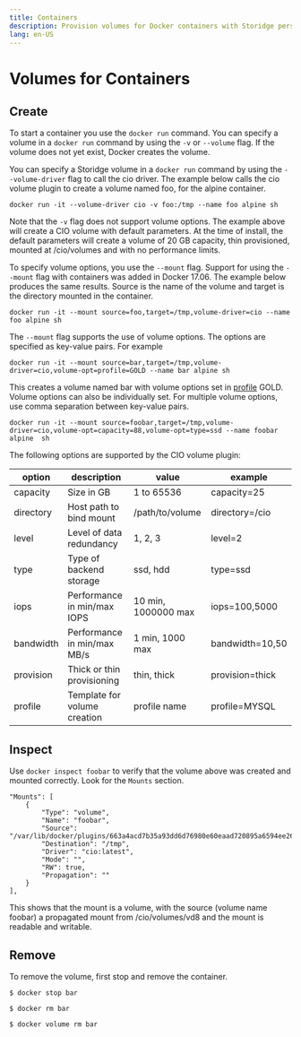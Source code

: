 ```yaml
---
title: Containers
description: Provision volumes for Docker containers with Storidge persistent storage
lang: en-US
---
```



# Volumes for Containers

## Create

To start a container you use the `docker run` command. You can specify a volume in a `docker run` command by using the `-v` or `--volume` flag. If the volume does not yet exist, Docker creates the volume.

You can specify a Storidge volume in a `docker run` command by using the `--volume-driver` flag to call the cio driver. The example below calls the cio volume plugin to create a volume named foo, for the alpine container.

```
docker run -it --volume-driver cio -v foo:/tmp --name foo alpine sh
```

Note that the `-v` flag does not support volume options. The example above will create a CIO volume with default parameters. At the time of install, the default parameters will create a volume of 20 GB capacity, thin provisioned, mounted at /cio/volumes and with no performance limits.

To specify volume options, you use the `--mount` flag. Support for using the `--mount` flag with containers was added in Docker 17.06. The example below produces the same results. Source is the name of the volume and target is the directory mounted in the container.

```
docker run -it --mount source=foo,target=/tmp,volume-driver=cio --name foo alpine sh
```

The `--mount` flag supports the use of volume options. The options are specified as key-value pairs. For example

```
docker run -it --mount source=bar,target=/tmp,volume-driver=cio,volume-opt=profile=GOLD --name bar alpine sh
```

This creates a volume named bar with volume options set in [profile](http://storidge.com/docs/profiles/) GOLD. Volume options can also be individually set. For multiple volume options, use comma separation between key-value pairs.

```
docker run -it --mount source=foobar,target=/tmp,volume-driver=cio,volume-opt=capacity=88,volume-opt=type=ssd --name foobar alpine  sh
```

The following options are supported by the CIO volume plugin:  

| **option** | **description**              | value               | example         |
| ---------- | ---------------------------- | ------------------- | --------------- |
| capacity   | Size in GB                   | 1 to 65536          | capacity=25     |
| directory  | Host path to bind mount      | /path/to/volume     | directory=/cio  |
| level      | Level of data redundancy     | 1, 2, 3             | level=2         |
| type       | Type of backend storage      | ssd, hdd            | type=ssd        |
| iops       | Performance in min/max IOPS  | 10 min, 1000000 max | iops=100,5000   |
| bandwidth  | Performance in min/max MB/s  | 1 min, 1000 max     | bandwidth=10,50 |
| provision  | Thick or thin provisioning   | thin, thick         | provision=thick |
| profile    | Template for volume creation | profile name        | profile=MYSQL   |

## Inspect

Use `docker inspect foobar` to verify that the volume above was created and mounted correctly. Look for the `Mounts` section.

```
"Mounts": [
    {
        "Type": "volume",
        "Name": "foobar",
        "Source": "/var/lib/docker/plugins/663a4acd7b35a93dd6d76980e60eaad720895a6594ee2666312a37da8eaa288a/rootfs/cio/volumes/vd8",
        "Destination": "/tmp",
        "Driver": "cio:latest",
        "Mode": "",
        "RW": true,
        "Propagation": ""
    }
],
```

This shows that the mount is a volume, with the source (volume name foobar) a propagated mount from /cio/volumes/vd8 and the mount is readable and writable.

## Remove

To remove the volume, first stop and remove the container.

```
$ docker stop bar

$ docker rm bar

$ docker volume rm bar
```
